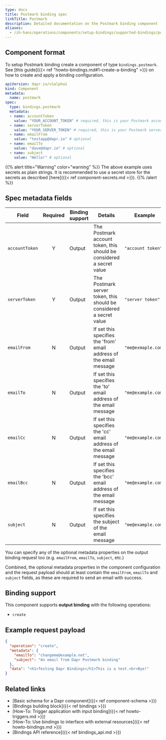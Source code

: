 ```yaml
---
type: docs
title: Postmark binding spec
linkTitle: Postmark
description: Detailed documentation on the Postmark binding component
aliases:
  - /zh-hans/operations/components/setup-bindings/supported-bindings/postmark/
---
```


## Component format

To setup Postmark binding create a component of type `bindings.postmark`. See [this guide]({{< ref "howto-bindings.md#1-create-a-binding" >}}) on how to create and apply a binding configuration.

```yaml
apiVersion: dapr.io/v1alpha1
kind: Component
metadata:
  name: postmark
spec:
  type: bindings.postmark
  metadata:
  - name: accountToken
    value: "YOUR_ACCOUNT_TOKEN" # required, this is your Postmark account token
  - name: serverToken
    value: "YOUR_SERVER_TOKEN" # required, this is your Postmark server token
  - name: emailFrom
    value: "testapp@dapr.io" # optional
  - name: emailTo
    value: "dave@dapr.io" # optional
  - name: subject
    value: "Hello!" # optional
```

{{% alert title="Warning" color="warning" %}}
The above example uses secrets as plain strings. It is recommended to use a secret store for the secrets as described [here]({{< ref component-secrets.md >}}).
{{% /alert %}}

## Spec metadata fields

| Field          | Required | Binding support | Details                                                              | Example            |
| -------------- | :------: | --------------- | -------------------------------------------------------------------- | ------------------ |
| `accountToken` |     Y    | Output          | The Postmark account token, this should be considered a secret value | `"account token"`  |
| `serverToken`  |     Y    | Output          | The Postmark server token, this should be considered a secret value  | `"server token"`   |
| `emailFrom`    |     N    | Output          | If set this specifies the 'from' email address of the email message  | `"me@exmaple.com"` |
| `emailTo`      |     N    | Output          | If set this specifies the 'to' email address of the email message    | `"me@example.com"` |
| `emailCc`      |     N    | Output          | If set this specifies the 'cc' email address of the email message    | `"me@example.com"` |
| `emailBcc`     |     N    | Output          | If set this specifies the 'bcc' email address of the email message   | `"me@example.com"` |
| `subject`      |     N    | Output          | If set this specifies the subject of the email message               | `"me@example.com"` |

You can specify any of the optional metadata properties on the output binding request too (e.g. `emailFrom`, `emailTo`, `subject`, etc.)

Combined, the optional metadata properties in the component configuration and the request payload should at least contain the `emailFrom`, `emailTo` and `subject` fields, as these are required to send an email with success.

## Binding support

This component supports **output binding** with the following operations:

- `create`

## Example request payload

```json
{
  "operation": "create",
  "metadata": {
    "emailTo": "changeme@example.net",
    "subject": "An email from Dapr Postmark binding"
  },
  "data": "<h1>Testing Dapr Bindings</h1>This is a test.<br>Bye!"
}
```

## Related links

- [Basic schema for a Dapr component]({{< ref component-schema >}})
- [Bindings building block]({{< ref bindings >}})
- [How-To: Trigger application with input binding]({{< ref howto-triggers.md >}})
- [How-To: Use bindings to interface with external resources]({{< ref howto-bindings.md >}})
- [Bindings API reference]({{< ref bindings_api.md >}})
